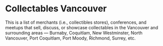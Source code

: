 # Collectables Vancouver

This is a list of merchants (i.e., collectibles stores), conferences, and meetups
that sell, discuss, or showcase collectables
in the Vancouver and surrounding areas
— Burnaby, Coquitlam, New Westminster, North Vancouver, Port Coquitlam, Port Moody, Richmond, Surrey, etc.


